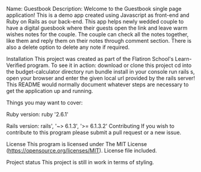 
Name: Guestbook
Description: Welcome to the Guestbook single page application! This is a demo app created using Javascript as front-end and Ruby on Rails as our back-end. This app helps newly wedded couple to have a digital guesbook where their guests open the link and leave warm wishes notes for the couple. The couple can check all the notes together, like them and reply them on their notes through comment section. There is also a delete option to delete any note if required.

Installation This project was created as part of the Flatiron School's Learn-Verified program. To see it in action: download or clone this project cd into the budget-calculator directory run bundle install in your console run rails s, open your browser and enter the given local url provided by the rails server! This README would normally document whatever steps are necessary to get the application up and running.

Things you may want to cover:

Ruby version:
ruby '2.6.1'

Rails version: rails', '~> 6.1.3', '>= 6.1.3.2'
Contributing If you wish to contribute to this program please submit a pull request or a new issue.

License This program is licensed under The MIT License (https://opensource.org/licenses/MIT). License file included.

Project status This project is still in work in terms of styling.